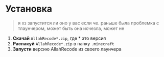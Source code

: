 # Установка

> я  хз запустится ли оно у вас если че. раньше была проблемка с тлаунчером, может быть она исчезла, может не

1. **Скачай** ```AllahRecode*.zip```, где * это версия
2. **Распакуй** ```AllahRecode*.zip``` в папку ```.minecraft```
3. **Запусти** версию AllahRecode из своего лаунчера